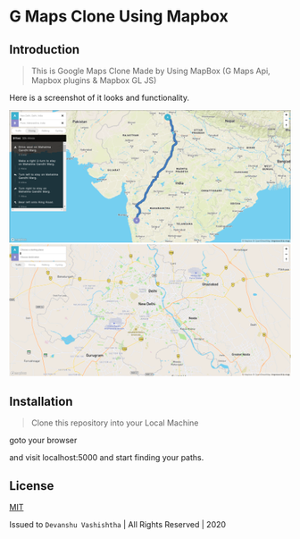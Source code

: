 #  G Maps Clone Using Mapbox

## Introduction

> This is Google Maps Clone Made by Using MapBox (G Maps Api, Mapbox plugins & Mapbox GL JS)

Here is a screenshot of it looks and functionality.

![alt text](https://github.com/web-codegrammer/Mapbox-GMaps-Clone/blob/master/G%20maps.png)
![alt](https://github.com/web-codegrammer/Mapbox-GMaps-Clone/blob/master/G%20maps%202.png)

## Installation

> Clone this repository into your Local Machine

goto your browser

and visit localhost:5000 and start finding your paths.

## License 

[MIT](https://github.com/web-codegrammer/Mapbox-GMaps-Clone/blob/master/LICENSE)

Issued to ```Devanshu Vashishtha``` | All Rights Reserved | 2020
